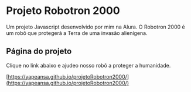 # Projeto Robotron 2000

Um projeto Javascript desenvolvido por mim na Alura. O Robotron 2000 é um robô que protegerá a Terra de uma invasão alienígena.

## Página do projeto

Clique no link abaixo e ajudeo nosso robô a proteger a humanidade.

[https://yapeansa.github.io/projetoRobotron2000/](https://yapeansa.github.io/projetoRobotron2000/)
